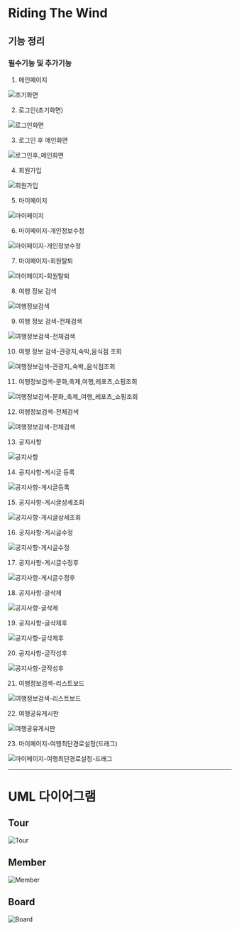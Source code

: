# Riding The Wind

## 기능 정리

### 필수기능 및 추가기능

1. 메인페이지

![초기화면](/uploads/d67bc14cf4f5f06e8097d5ea494884d6/초기화면.PNG)

2. 로그인(초기화면)

![로그인화면](/uploads/cf0ec768f57c31a1ed959f0534378d7c/로그인화면.PNG)

3. 로그인 후 메인화면

![로그인후_메인화면](/uploads/2d4afc3b3d0a948415fd546dcd11421e/로그인후_메인화면.PNG)

4. 회원가입

![회원가입](/uploads/a27c6022ccdf6a4b760514f1482ba5a1/회원가입.PNG)

5. 마이페이지

![마이페이지](/uploads/98dd4b3134af83980ef5f37fd68c9dd3/마이페이지.PNG)

6. 마이페이지-개인정보수정

![마이페이지-개인정보수정](/uploads/aada95856f36e67cb6e6a8a03ae85c73/마이페이지-개인정보수정.PNG)

7. 마이페이지-회원탈퇴

![마이페이지-회원탈퇴](/uploads/0cb0f05a9f96a84443f3506ff3c65a8a/마이페이지-회원탈퇴.PNG)

8. 여행 정보 검색

![여행정보검색](/uploads/a86514a476481e6c3b7ccbcaa13dde18/여행정보검색.PNG)

9. 여행 정보 검색-전체검색

![여행정보검색-전체검색](/uploads/9891bcaa734f63173f748ba89ec7baee/여행정보검색-전체검색.PNG)

10. 여행 정보 검색-관광지,숙박,음식점 조회

![여행정보검색-관광지_숙박_음식점조회](/uploads/4903c76084d0a42410b447b753a5f2f8/여행정보검색-관광지_숙박_음식점조회.PNG)

11. 여행정보검색-문화,축제,여행,레포츠,쇼핑조회

![여행정보검색-문화_축제_여행_레포츠_쇼핑조회](/uploads/f561eb82a4e13e3451b604c8b7abcf10/여행정보검색-문화_축제_여행_레포츠_쇼핑조회.PNG)

12. 여행정보검색-전체검색

![여행정보검색-전체검색](/uploads/f9510ee4dc938fc38ffaa24fe82d8ce4/여행정보검색-전체검색.PNG)

13. 공지사항

![공지사항](/uploads/b002863d0c59866e1349849ca19deaa7/공지사항.PNG)

14. 공지사항-게시글 등록

![공지사항-게시글등록](/uploads/00f9016dfdb316f05f317fd00a3a8fc2/공지사항-게시글등록.PNG)

15. 공지사항-게시글상세조회

![공지사항-게시글상세조회](/uploads/8544ebd38341a26e5d9e7f385c583a12/공지사항-게시글상세조회.PNG)

16. 공지사항-게시글수정

![공지사항-게시글수정](/uploads/262d9c044aadf8ff45d078f0e1c06af3/공지사항-게시글수정.PNG)

17. 공지사항-게시글수정후

![공지사항-게시글수정후](/uploads/1e9832d57845fdacd65da3f20371d478/공지사항-게시글수정후.PNG)

18. 공지사항-글삭제

![공지사항-글삭제](/uploads/8d254934800123f1a4dd8ccf8c8f3115/공지사항-글삭제.PNG)

19. 공지사항-글삭제후

![공지사항-글삭제후](/uploads/cb7ae7e110c86bb7957ceea8f7865922/공지사항-글삭제후.PNG)

20. 공지사항-글작성후

![공지사항-글작성후](/uploads/459b509735d4f24db81dc4f8f4f17aed/공지사항-글작성후.PNG)

21. 여행정보검색-리스트보드

![여행정보검색-리스트보드](/uploads/abc599572bd41532ec7bc5ead713077d/여행정보검색-리스트보드.PNG)

22. 여행공유게시판

![여행공유게시판](/uploads/1c8e6077c77bce23c524349785c7c658/여행공유게시판.PNG)

23. 마이페이지-여행최단경로설정(드래그)

![마이페이지-여행최단경로설정-드래그](/uploads/befe72179652c1e12904f414cfe6a718/마이페이지-여행최단경로설정-드래그.PNG)

---

# UML 다이어그램

## Tour

![Tour](/uploads/b75a874db3b4ea3d7fa0fc1b3ec8607d/Tour.gif)

## Member

![Member](/uploads/0500cc135c6cce7ce4e4be5cf6772227/Member.gif)

## Board

![Board](/uploads/a781d2a3ffdcff4effcf728fb1792e8b/Board.gif)
